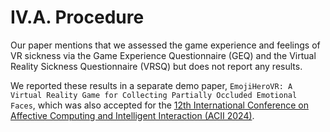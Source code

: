 # IV.A. Procedure

Our paper mentions that we assessed the game experience and feelings of VR sickness via the
Game Experience Questionnaire (GEQ) and the Virtual Reality Sickness Questionnaire (VRSQ)
but does not report any results.

We reported these results in a separate demo paper,
`EmojiHeroVR: A Virtual Reality Game for Collecting Partially Occluded Emotional Faces`,
which was also accepted for the
[12th International Conference on Affective Computing and Intelligent Interaction (ACII 2024)](https://acii-conf.net/2024/).
